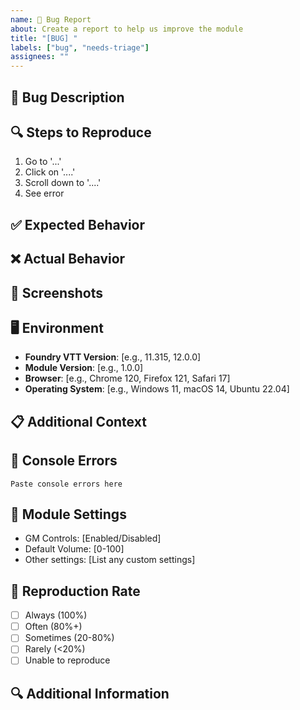 ```yaml
---
name: 🐛 Bug Report
about: Create a report to help us improve the module
title: "[BUG] "
labels: ["bug", "needs-triage"]
assignees: ""
---
```


## 🐛 Bug Description

<!-- A clear and concise description of what the bug is -->

## 🔍 Steps to Reproduce

1. Go to '...'
2. Click on '....'
3. Scroll down to '....'
4. See error

## ✅ Expected Behavior

<!-- A clear and concise description of what you expected to happen -->

## ❌ Actual Behavior

<!-- A clear and concise description of what actually happened -->

## 📸 Screenshots

<!-- If applicable, add screenshots to help explain your problem -->

## 🖥️ Environment

- **Foundry VTT Version**: [e.g., 11.315, 12.0.0]
- **Module Version**: [e.g., 1.0.0]
- **Browser**: [e.g., Chrome 120, Firefox 121, Safari 17]
- **Operating System**: [e.g., Windows 11, macOS 14, Ubuntu 22.04]

## 📋 Additional Context

<!-- Add any other context about the problem here -->

## 🔧 Console Errors

<!-- Check your browser's developer console (F12) and paste any errors here -->

```
Paste console errors here
```

## 📝 Module Settings

<!-- What are your current module settings? -->

- GM Controls: [Enabled/Disabled]
- Default Volume: [0-100]
- Other settings: [List any custom settings]

## 🎯 Reproduction Rate

- [ ] Always (100%)
- [ ] Often (80%+)
- [ ] Sometimes (20-80%)
- [ ] Rarely (<20%)
- [ ] Unable to reproduce

## 🔍 Additional Information

<!-- Any other information that might be relevant -->
